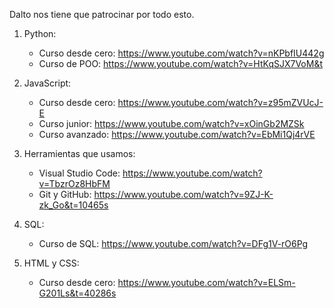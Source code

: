Dalto nos tiene que patrocinar por todo esto.

1. Python:
   - Curso desde cero: https://www.youtube.com/watch?v=nKPbfIU442g
   - Curso de POO: https://www.youtube.com/watch?v=HtKqSJX7VoM&t

2. JavaScript:
   - Curso desde cero: https://www.youtube.com/watch?v=z95mZVUcJ-E
   - Curso junior: https://www.youtube.com/watch?v=xOinGb2MZSk
   - Curso avanzado: https://www.youtube.com/watch?v=EbMi1Qj4rVE

3. Herramientas que usamos:
   - Visual Studio Code: https://www.youtube.com/watch?v=TbzrOz8HbFM
   - Git y GitHub: https://www.youtube.com/watch?v=9ZJ-K-zk_Go&t=10465s

4. SQL:
   - Curso de SQL: https://www.youtube.com/watch?v=DFg1V-rO6Pg

5. HTML y CSS:
   - Curso desde cero: https://www.youtube.com/watch?v=ELSm-G201Ls&t=40286s